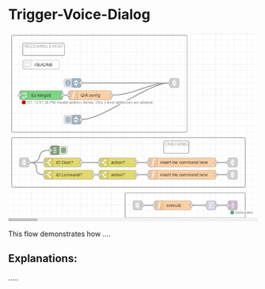 # Trigger-Voice-Dialog
![Trigger-Voice-Dialog](triggerVoiceDialog.png)

This flow demonstrates how ....

## Explanations:

.....
